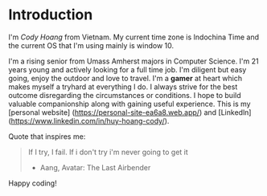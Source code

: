 # Introduction

I'm *Cody Hoang* from Vietnam. My current time zone is Indochina Time and the current OS that I'm using mainly is window 10.

I'm a rising senior from Umass Amherst majors in Computer Science. I'm 21 years young and actively looking for a full time job. I'm diligent but easy going, enjoy the outdoor
and love to travel. I'm a **gamer** at heart which makes myself a tryhard at everything I do. I always strive for the best outcome disregarding the circumstances or conditions.
I hope to build valuable companionship along with gaining useful experience. This is my [personal website] (https://personal-site-ea6a8.web.app/) and [Linkedln] (https://www.linkedin.com/in/huy-hoang-cody/).

Quote that inspires me:
> If I try, I fail. If i don't try i'm never going to get it 
>- Aang, Avatar: The Last Airbender

Happy coding!

